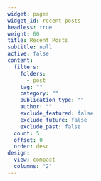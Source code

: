 ```yaml
---
widget: pages
widget_id: recent-posts
headless: true
weight: 60
title: Recent Posts
subtitle: null
active: false
content:
  filters:
    folders:
      - post
    tag: ""
    category: ""
    publication_type: ""
    author: ""
    exclude_featured: false
    exclude_future: false
    exclude_past: false
  count: 5
  offset: 0
  order: desc
design:
  view: compact
  columns: "2"
---
```

